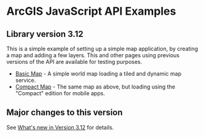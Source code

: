 # ArcGIS JavaScript API Examples

## Library version 3.12

This is a simple example of setting up a simple map application, by creating a map and adding a few layers. This and other pages using previous versions of the API are available for testing purposes.

- [Basic Map](http://raykendo.github.io/ArcGIS_JSAPI_Examples/v3_12/index.html) - A simple world map loading a tiled and dynamic map service.
- [Compact Map](http://raykendo.github.io/ArcGIS_JSAPI_Examples/v3_12/compact.html) - The same map as above, but loading using the "Compact" edition for mobile apps.

## Major changes to this version

See [What's new in Version 3.12](https://developers.arcgis.com/javascript/jshelp/new_v312.html) for details.